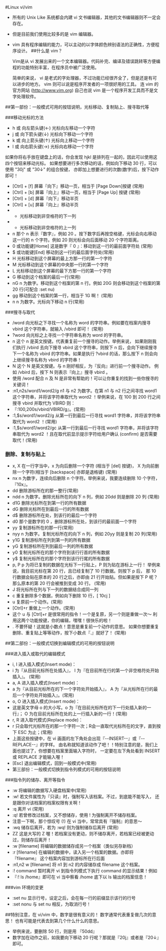 #Linux vi/vim
- 所有的 Unix Like 系统都会内建 vi 文书编辑器，其他的文书编辑器则不一定会存在。
- 但是目前我们使用比较多的是 vim 编辑器。
- vim 具有程序编辑的能力，可以主动的以字体颜色辨别语法的正确性，方便程序设计。
##什么是 vim？

    Vim是从 vi 发展出来的一个文本编辑器。代码补完、编译及错误跳转等方便编程的功能特别丰富，在程序员中被广泛使用。
    
    简单的来说， vi 是老式的字处理器，不过功能已经很齐全了，但是还是有可以进步的地方。 vim 则可以说是程序开发者的一项很好用的工具。 连 vim 的官方网站 (http://www.vim.org) 自己也说 vim 是一个程序开发工具而不是文字处理软件。
    

##第一部份：一般模式可用的按钮说明，光标移动、复制贴上、搜寻取代等

###移动光标的方法
- h 或 向左箭头键(←)	光标向左移动一个字符
- j 或 向下箭头键(↓)	光标向下移动一个字符
- k 或 向上箭头键(↑)	光标向上移动一个字符
- l 或 向右箭头键(→)	光标向右移动一个字符

如果你将右手放在键盘上的话，你会发现 hjkl 是排列在一起的，因此可以使用这四个按钮来移动光标。 如果想要进行多次移动的话，例如向下移动 30 行，可以使用 "30j" 或 "30↓" 的组合按键， 亦即加上想要进行的次数(数字)后，按下动作即可！
- [Ctrl] + [f]	屏幕『向下』移动一页，相当于 [Page Down]按键 (常用)
- [Ctrl] + [b]	屏幕『向上』移动一页，相当于 [Page Up] 按键 (常用)
- [Ctrl] + [d]	屏幕『向下』移动半页
- [Ctrl] + [u]	屏幕『向上』移动半页
- +	光标移动到非空格符的下一列
- -	光标移动到非空格符的上一列
- n<space>	那个 n 表示『数字』，例如 20 。按下数字后再按空格键，光标会向右移动这一行的 n 个字符。例如 20<space> 则光标会向后面移动 20 个字符距离。
- 0 或功能键[Home]	这是数字『 0 』：移动到这一行的最前面字符处 (常用)
- $ 或功能键[End]	移动到这一行的最后面字符处(常用)
- H	光标移动到这个屏幕的最上方那一行的第一个字符
- M	光标移动到这个屏幕的中央那一行的第一个字符
- L	光标移动到这个屏幕的最下方那一行的第一个字符
- G	移动到这个档案的最后一行(常用)
- nG	n 为数字。移动到这个档案的第 n 行。例如 20G 则会移动到这个档案的第 20 行(可配合 :set nu)
- gg	移动到这个档案的第一行，相当于 1G 啊！ (常用)
- n<Enter>	n 为数字。光标向下移动 n 行(常用)

###搜寻与取代
- /word	向光标之下寻找一个名称为 word 的字符串。例如要在档案内搜寻 vbird 这个字符串，就输入 /vbird 即可！ (常用)
- ?word	向光标之上寻找一个字符串名称为 word 的字符串。
- n	这个 n 是英文按键。代表重复前一个搜寻的动作。举例来说， 如果刚刚我们执行 /vbird 去向下搜寻 vbird 这个字符串，则按下 n 后，会向下继续搜寻下一个名称为 vbird 的字符串。如果是执行 ?vbird 的话，那么按下 n 则会向上继续搜寻名称为 vbird 的字符串！
- N	这个 N 是英文按键。与 n 刚好相反，为『反向』进行前一个搜寻动作。 例如 /vbird 后，按下 N 则表示『向上』搜寻 vbird 。
- 使用 /word 配合 n 及 N 是非常有帮助的！可以让你重复的找到一些你搜寻的关键词！
- :n1,n2s/word1/word2/g	n1 与 n2 为数字。在第 n1 与 n2 行之间寻找 word1 这个字符串，并将该字符串取代为 word2 ！举例来说，在 100 到 200 行之间搜寻 vbird 并取代为 VBIRD 则：
- 『:100,200s/vbird/VBIRD/g』。(常用)
- :1,$s/word1/word2/g	从第一行到最后一行寻找 word1 字符串，并将该字符串取代为 word2 ！(常用)
- :1,$s/word1/word2/gc	从第一行到最后一行寻找 word1 字符串，并将该字符串取代为 word2 ！且在取代前显示提示字符给用户确认 (confirm) 是否需要取代！(常用)

### 删除、复制与贴上
- x, X	在一行字当中，x 为向后删除一个字符 (相当于 [del] 按键)， X 为向前删除一个字符(相当于 [backspace] 亦即是退格键) (常用)
- nx	n 为数字，连续向后删除 n 个字符。举例来说，我要连续删除 10 个字符， 『10x』。
- dd	删除游标所在的那一整行(常用)
- ndd	n 为数字。删除光标所在的向下 n 列，例如 20dd 则是删除 20 列 (常用)
- d1G	删除光标所在到第一行的所有数据
- dG	删除光标所在到最后一行的所有数据
- d$	删除游标所在处，到该行的最后一个字符
- d0	那个是数字的 0 ，删除游标所在处，到该行的最前面一个字符
- yy	复制游标所在的那一行(常用)
- nyy	n 为数字。复制光标所在的向下 n 列，例如 20yy 则是复制 20 列(常用)
- y1G	复制游标所在列到第一列的所有数据
- yG	复制游标所在列到最后一列的所有数据
- y0	复制光标所在的那个字符到该行行首的所有数据
- y$	复制光标所在的那个字符到该行行尾的所有数据
- p, P	p 为将已复制的数据在光标下一行贴上，P 则为贴在游标上一行！ 举例来说，我目前光标在第 20 行，且已经复制了 10 行数据。则按下 p 后， 那 10 行数据会贴在原本的 20 行之后，亦即由 21 行开始贴。但如果是按下 P 呢？ 那么原本的第 20 行会被推到变成 30 行。 (常用)
- J	将光标所在列与下一列的数据结合成同一列
- c	重复删除多个数据，例如向下删除 10 行，[ 10cj ]
- u	复原前一个动作。(常用)
- [Ctrl]+r	重做上一个动作。(常用)
- 这个 u 与 [Ctrl]+r 是很常用的指令！一个是复原，另一个则是重做一次～ 利用这两个功能按键，你的编辑，嘿嘿！很快乐的啦！
- .	不要怀疑！这就是小数点！意思是重复前一个动作的意思。 如果你想要重复删除、重复贴上等等动作，按下小数点『.』就好了！ (常用)

##第二部份：一般模式切换到编辑模式的可用的按钮说明

###进入插入或取代的编辑模式
- i, I	进入插入模式(Insert mode)：
- i 为『从目前光标所在处插入』， I 为『在目前所在行的第一个非空格符处开始插入』。 (常用)
- a, A	进入插入模式(Insert mode)：
- a 为『从目前光标所在的下一个字符处开始插入』， A 为『从光标所在行的最后一个字符处开始插入』。(常用)
- o, O	进入插入模式(Insert mode)：
- 这是英文字母 o 的大小写。o 为『在目前光标所在的下一行处插入新的一行』； O 为在目前光标所在处的上一行插入新的一行！(常用)
- r, R	进入取代模式(Replace mode)：
- r 只会取代光标所在的那一个字符一次；R会一直取代光标所在的文字，直到按下 ESC 为止；(常用)
- 上面这些按键中，在 vi 画面的左下角处会出现『--INSERT--』或『--REPLACE--』的字样。 由名称就知道该动作了吧！！特别注意的是，我们上面也提过了，你想要在档案里面输入字符时， 一定要在左下角处看到 INSERT 或 REPLACE 才能输入喔！
- [Esc]	退出编辑模式，回到一般模式中(常用)
- 第三部份：一般模式切换到指令列模式的可用的按钮说明

###指令列的储存、离开等指令
- :w	将编辑的数据写入硬盘档案中(常用)
- :w!	若文件属性为『只读』时，强制写入该档案。不过，到底能不能写入， 还是跟你对该档案的档案权限有关啊！
- :q	离开 vi (常用)
- :q!	若曾修改过档案，又不想储存，使用 ! 为强制离开不储存档案。
- 注意一下啊，那个惊叹号 (!) 在 vi 当中，常常具有『强制』的意思～
- :wq	储存后离开，若为 :wq! 则为强制储存后离开 (常用)
- ZZ	这是大写的 Z 喔！若档案没有更动，则不储存离开，若档案已经被更动过，则储存后离开！
- :w [filename]	将编辑的数据储存成另一个档案（类似另存新档）
- :r [filename]	在编辑的数据中，读入另一个档案的数据。亦即将 『filename』 这个档案内容加到游标所在行后面
- :n1,n2 w [filename]	将 n1 到 n2 的内容储存成 filename 这个档案。
- :! command	暂时离开 vi 到指令列模式下执行 command 的显示结果！例如
- 『:! ls /home』即可在 vi 当中察看 /home 底下以 ls 输出的档案信息！

###vim 环境的变更
- :set nu	显示行号，设定之后，会在每一行的前缀显示该行的行号
- :set nonu	与 set nu 相反，为取消行号！

##特别注意，在 vi/vim 中，数字是很有意义的！
数字通常代表重复做几次的意思！ 也有可能是代表去到第几个什么什么的意思。
- 举例来说，要删除 50 行，则是用 『50dd』 
- 数字加在动作之前，如我要向下移动 20 行呢？那就是『20j』或者是『20↓』即可。
    
